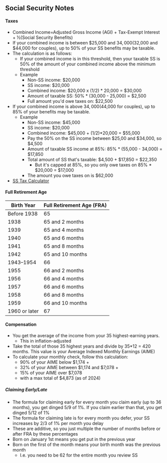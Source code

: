 ## Social Security Notes

#### Taxes
- Combined Income=Adjusted Gross Income (AGI) + Tax-Exempt Interest + ½(Social Security Benefits)
- If your combined income is between $25,000 and $34,000 ($32,000 and $44,000 for couples), up to 50% of your SS benefits may be taxable.
- The calculation is as follows:
  - If your combined income is in this threshold, then your taxable SS is 50% of the amount of your combined income above the minimum threshold
  - Example
    - Non-SS income: $20,000
    - SS income: $20,000
    - Combined income: $20,000 x (1/2) * 20,000 = $30,000
    - Amount of taxable SS: 50% * (30,000 - 25,000) = $2,500
    - Full amount you'd owe taxes on: $22,500
- If your combined income is above $34,000 ($44,000 for couples), up to 85% of your benefits may be taxable.
  - Example
    - Non-SS income: $45,000
    - SS income: $20,000
    - Combined income: $45,000 + (1/2)*20,000 = $55,000
    - Pay the 50% on the SS income between $25,00 and $34,000, so $4,500
    - Amount of taxable SS income at 85%: 85% * (55,000 - 34,000) = $17,850
    - Total amount of SS that's taxable: $4,500 + $17,850 = $22,350
      - But it's capped at 85%, so you only owe taxes on 85% * $20,000 = $17,000
    - The amount you owe taxes on is $62,000
- [SS Tax Calculator](https://www.covisum.com/resources/taxable-social-security-calculator)

#### Full Retirement Age
| Birth Year       | Full Retirement Age (FRA) |
|------------------|---------------------------|
| Before 1938      | 65                        |
| 1938             | 65 and 2 months           |
| 1939             | 65 and 4 months           |
| 1940             | 65 and 6 months           |
| 1941             | 65 and 8 months           |
| 1942             | 65 and 10 months          |
| 1943–1954        | 66                        |
| 1955             | 66 and 2 months           |
| 1956             | 66 and 4 months           |
| 1957             | 66 and 6 months           |
| 1958             | 66 and 8 months           |
| 1959             | 66 and 10 months          |
| 1960 or later    | 67                        |

#### Compensation
- You get the average of the income from your 35 highest-earning years.
  - This in inflation-adjusted
- Take the total of those 35 highest years and divide by 35*12 = 420 months. This value is your Average Indexed Monthly Earnings (AIME)
- To calculate your monthly check, follow this calculation:
  - 90% of your AIME below $1,174 +
  - 32% of your AIME between $1,174 and $7,078 + 
  - 15% of your AIME over $7,078
  - with a max total of $4,873 (as of 2024)

##### Claiming Early/Late
- The formula for claiming early for every month you claim early (up to 36 months), you get dinged 5/9 of 1%. If you claim earlier than that, you get dinged 5/12 of 1%
- The formula for claiming late is for every month you defer, your SS increases by 2/3 of 1% per month you delay
- These are additive, so you just multiple the number of months before or after FRA by these percentages
- Born on January 1st means you get put in the previous year
- Born on the first of the month means your birth month was the previous month
  - I.e. you need to be 62 for the entire month you review SS


